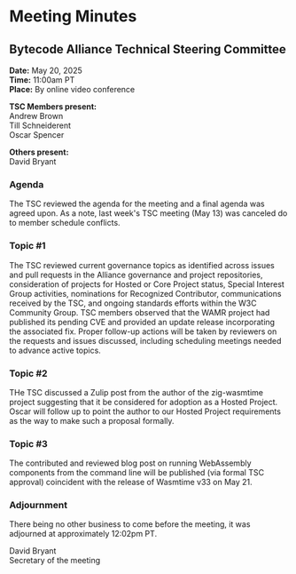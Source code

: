 # Meeting Minutes
## Bytecode Alliance Technical Steering Committee
**Date:** May 20, 2025  
**Time:** 11:00am PT  
**Place:** By online video conference  

**TSC Members present:**  
Andrew Brown  
Till Schneiderent  
Oscar Spencer  

**Others present:**  
David Bryant  

### Agenda
The TSC reviewed the agenda for the meeting and a final agenda was agreed upon. As a note, last week's TSC meeting (May 13) was canceled do to member schedule conflicts.


### Topic #1
The TSC reviewed current governance topics as identified across issues and pull requests in the Alliance governance and project repositories, consideration of projects for Hosted or Core Project status, Special Interest Group activities, nominations for Recognized Contributor, communications received by the TSC, and ongoing standards efforts within the W3C Community Group.  TSC members observed that the WAMR project had published its pending CVE and provided an update release incorporating the associated fix. Proper follow-up actions will be taken by reviewers on the requests and issues discussed, including scheduling meetings needed to advance active topics.

### Topic #2
THe TSC discussed a Zulip post from the author of the zig-wasmtime project suggesting that it be considered for adoption as a Hosted Project. Oscar will follow up to point the author to our Hosted Project requirements as the way to make such a proposal formally.

### Topic #3
The contributed and reviewed blog post on running WebAssembly components from the command line will be published (via formal TSC approval) coincident with the release of Wasmtime v33 on May 21.

### Adjournment
There being no other business to come before the meeting, it was adjourned at approximately 12:02pm PT.

David Bryant  
Secretary of the meeting